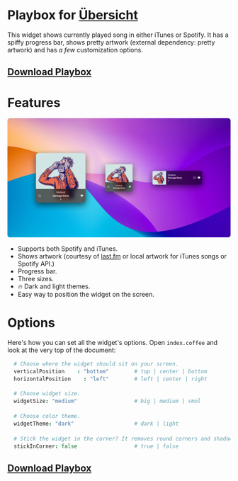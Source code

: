 # Playbox for [Übersicht](http://tracesof.net/uebersicht/)

This widget shows currently played song in either iTunes or Spotify. It has a spiffy progress bar, shows pretty artwork (external dependency: pretty artwork) and has _a few_ customization options.

## [Download Playbox](https://github.com/Pe8er/Playbox.widget/releases/latest)

# Features

<img src="https://github.com/Pe8er/Playbox.widget/blob/master/screenshot.jpg">

- Supports both Spotify and iTunes.
- Shows artwork (courtesy of [last.fm](http://www.last.fm) or local artwork for iTunes songs or Spotify API.)
- Progress bar.
- Three sizes.
- 🔥 Dark and light themes.
- Easy way to position the widget on the screen.

# Options

Here's how you can set all the widget's options. Open `index.coffee` and look at the very top of the document:

```coffeescript
  # Choose where the widget should sit on your screen.
  verticalPosition    : "bottom"        # top | center | bottom
  horizontalPosition    : "left"        # left | center | right

  # Choose widget size.
  widgetSize: "medium"                  # big | medium | smol

  # Choose color theme.
  widgetTheme: "dark"                   # dark | light

  # Stick the widget in the corner? It removes round corners and shadows for a flat, minimalist setup.
  stickInCorner: false                  # true | false
```

## [Download Playbox](https://github.com/Pe8er/Playbox.widget/releases/latest)
